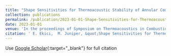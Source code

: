 ```yaml
---
title: "Shape Sensitivities for Thermoacoustic Stability of Annular Combustors."
collection: publications
permalink: /publication/2023-01-01-Shape-Sensitivities-for-Thermoacoustic-Stability-of-Annular-Combustors
date: 2023-01-01
venue: 'In the proceedings of Symposium on Thermoacoustics in Combustion: Industry meets Academia (SoTiC), 11-14 September, Zurich, Switzerland'
citation: ' E. Ekici,  M. Juniper, &quot;Shape Sensitivities for Thermoacoustic Stability of Annular Combustors..&quot; In the proceedings of Symposium on Thermoacoustics in Combustion: Industry meets Academia (SoTiC), 11-14 September, Zurich, Switzerland, 2023.'
---
```

Use [Google Scholar](https://scholar.google.com/scholar?q=Shape+Sensitivities+for+Thermoacoustic+Stability+of+Annular+Combustors.){:target="_blank"} for full citation